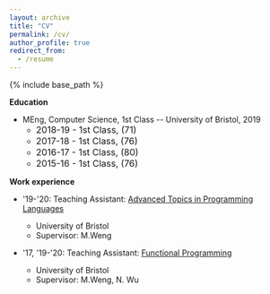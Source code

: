 ```yaml
---
layout: archive
title: "CV"
permalink: /cv/
author_profile: true
redirect_from:
  - /resume
---
```


{% include base_path %}

**Education**
* MEng, Computer Science, 1st Class -- University of Bristol, 2019<br/>
    * <font size="3">2018-19 - 1st Class, (71) </font>
    * <font size="3">2017-18 - 1st Class, (76) </font>
    * <font size="3">2016-17 - 1st Class, (80) </font>
    * <font size="3">2015-16 - 1st Class, (76) </font>

**Work experience**

* '19-'20: Teaching Assistant: [Advanced Topics in Programming Languages](https://www.bristol.ac.uk/unit-programme-catalogue/UnitDetails.jsa;jsessionid=523DFF5AD0E44080C9EBAD20F58B9DAE?ayrCode=20%2F21&unitCode=COMSM0066)
    * University of Bristol
    * Supervisor: M.Weng

* '17, '19-'20: Teaching Assistant: [Functional Programming](https://www.bris.ac.uk/unit-programme-catalogue/UnitDetails.jsa?unitCode=COMS10016)
    * University of Bristol
    * Supervisor: M.Weng, N. Wu


<!-- Skills
======
* Skill 1
* Skill 2
  * Sub-skill 2.1
  * Sub-skill 2.2
  * Sub-skill 2.3
* Skill 3

Publications
======
  <ul>{% for post in site.publications %}
    {% include archive-single-cv.html %}
  {% endfor %}</ul>

Talks
======
  <ul>{% for post in site.talks %}
    {% include archive-single-talk-cv.html %}
  {% endfor %}</ul>

Teaching
======
  <ul>{% for post in site.teaching %}
    {% include archive-single-cv.html %}
  {% endfor %}</ul>

Service and leadership
======
* Currently signed in to 43 different slack teams -->
